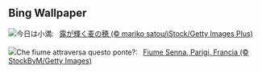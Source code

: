## Bing Wallpaper
![](https://www.bing.com/th?id=OHR.wheat2023_JA-JP0808192742_UHD.jpg&w=1000)今日は小満:&nbsp;&ensp;[露が輝く麦の穂 (© mariko satou/iStock/Getty Images Plus)](https://www.bing.com/th?id=OHR.wheat2023_JA-JP0808192742_UHD.jpg)
<br><br/>
![](https://www.bing.com/th?id=OHR.PontdArcole_IT-IT0136817375_UHD.jpg&w=1000)Che fiume attraversa questo ponte?:&nbsp;&ensp;[Fiume Senna, Parigi, Francia (© StockByM/Getty Images)](https://www.bing.com/th?id=OHR.PontdArcole_IT-IT0136817375_UHD.jpg)
<br><br/>
